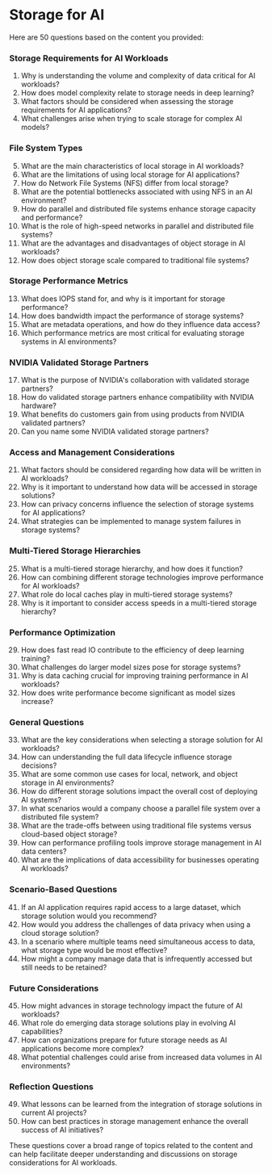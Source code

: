 # Storage for AI

Here are 50 questions based on the content you provided:

### Storage Requirements for AI Workloads
1. Why is understanding the volume and complexity of data critical for AI workloads?
2. How does model complexity relate to storage needs in deep learning?
3. What factors should be considered when assessing the storage requirements for AI applications?
4. What challenges arise when trying to scale storage for complex AI models?

### File System Types
5. What are the main characteristics of local storage in AI workloads?
6. What are the limitations of using local storage for AI applications?
7. How do Network File Systems (NFS) differ from local storage?
8. What are the potential bottlenecks associated with using NFS in an AI environment?
9. How do parallel and distributed file systems enhance storage capacity and performance?
10. What is the role of high-speed networks in parallel and distributed file systems?
11. What are the advantages and disadvantages of object storage in AI workloads?
12. How does object storage scale compared to traditional file systems?

### Storage Performance Metrics
13. What does IOPS stand for, and why is it important for storage performance?
14. How does bandwidth impact the performance of storage systems?
15. What are metadata operations, and how do they influence data access?
16. Which performance metrics are most critical for evaluating storage systems in AI environments?

### NVIDIA Validated Storage Partners
17. What is the purpose of NVIDIA's collaboration with validated storage partners?
18. How do validated storage partners enhance compatibility with NVIDIA hardware?
19. What benefits do customers gain from using products from NVIDIA validated partners?
20. Can you name some NVIDIA validated storage partners?

### Access and Management Considerations
21. What factors should be considered regarding how data will be written in AI workloads?
22. Why is it important to understand how data will be accessed in storage solutions?
23. How can privacy concerns influence the selection of storage systems for AI applications?
24. What strategies can be implemented to manage system failures in storage systems?

### Multi-Tiered Storage Hierarchies
25. What is a multi-tiered storage hierarchy, and how does it function?
26. How can combining different storage technologies improve performance for AI workloads?
27. What role do local caches play in multi-tiered storage systems?
28. Why is it important to consider access speeds in a multi-tiered storage hierarchy?

### Performance Optimization
29. How does fast read IO contribute to the efficiency of deep learning training?
30. What challenges do larger model sizes pose for storage systems?
31. Why is data caching crucial for improving training performance in AI workloads?
32. How does write performance become significant as model sizes increase?

### General Questions
33. What are the key considerations when selecting a storage solution for AI workloads?
34. How can understanding the full data lifecycle influence storage decisions?
35. What are some common use cases for local, network, and object storage in AI environments?
36. How do different storage solutions impact the overall cost of deploying AI systems?
37. In what scenarios would a company choose a parallel file system over a distributed file system?
38. What are the trade-offs between using traditional file systems versus cloud-based object storage?
39. How can performance profiling tools improve storage management in AI data centers?
40. What are the implications of data accessibility for businesses operating AI workloads?

### Scenario-Based Questions
41. If an AI application requires rapid access to a large dataset, which storage solution would you recommend?
42. How would you address the challenges of data privacy when using a cloud storage solution?
43. In a scenario where multiple teams need simultaneous access to data, what storage type would be most effective?
44. How might a company manage data that is infrequently accessed but still needs to be retained?

### Future Considerations
45. How might advances in storage technology impact the future of AI workloads?
46. What role do emerging data storage solutions play in evolving AI capabilities?
47. How can organizations prepare for future storage needs as AI applications become more complex?
48. What potential challenges could arise from increased data volumes in AI environments?

### Reflection Questions
49. What lessons can be learned from the integration of storage solutions in current AI projects?
50. How can best practices in storage management enhance the overall success of AI initiatives?

These questions cover a broad range of topics related to the content and can help facilitate deeper understanding and discussions on storage considerations for AI workloads.